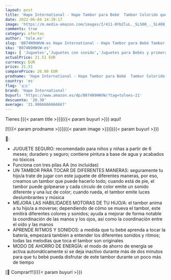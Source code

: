 ```yaml
---
layout: post
title: 'Hape International - Hape Tambor para Bebé  Tambor Colorido que Rueda Instrumento Musical de Juguete Para Niños y Niñas Pequeños  Ritmo y Sonido de Aprendizaje  Funciona con Pilas'
date: 2022-06-04 14:39:17
image: 'https://m.media-amazon.com/images/I/411-0Yb2luL._SL500_._SL400_.jpg'
comments: true
category: ofertas
author: 'tole.es'
slug: 'B074N9HWVW-es Hape International - Hape Tambor para Bebé Tambor Colorido...'
sku: 'B074N9HWVW-es'
tags: [ 'Juguetes','Juguetes con sonido','Juguetes para Bebés y primera infancia','Juguetes y juegos','bebé','hape international','🇪🇸', ]
actualPrice: 21.51 EUR
currency: EUR
price: 21.51
comparePrice: 26.99 EUR
prodname: 'Hape International - Hape Tambor para Bebé  Tambor Colorido que Rueda Instrumento Musical de Juguete Para Niños y Niñas Pequeños  Ritmo y Sonido de Aprendizaje  Funciona con Pilas'
country: 'es'
flag: '🇪🇸'
brand: 'Hape International'
buyurl: 'https://www.amazon.es/dp/B074N9HWVW/?tag=tolees-21'
descuento: '20.30'
average: '21.9066666666667'
---
```


Tienes [{{< param title >}}]({{< param buyurl >}}) aqui!

[![{{< param prodname >}}]({{< param image >}})]({{< param buyurl >}})

🔎:

- JUGUETE SEGURO: recomendado para niños y niñas a partir de 6 meses; duradero y seguro; contiene pintura a base de agua y acabados no tóxicos
- Funciona con tres pilas AA (no incluidas)
- UN TAMBOR PARA TOCAR DE DIFERENTES MANERAS: seguramente tu hijo/a trate de jugar con este juguete de diferentes maneras, por eso, creamos un tambor que puede hacerlo todo; cuando está de pie, el tambor puede golpearse y cada círculo de color emite un sonido diferente y una luz de color; cuando rueda, el tambor emite luces deslumbrantes y música
- MEJORA LAS HABILIDADES MOTORAS DE TU HIJO/A: el tambor anima a tu hijo/a a moverse; dependiendo de cómo se mueva el tambor, este emitirá diferentes colores y sonidos; ayuda a mejorar de forma notable la coordinación de las manos y los ojos, así como la coordinación entre el oído y las manos
- APRENDE RITMOS Y SONIDOS: a medida que tu bebé aprenda a tocar la batería, empezará también a entender los diferentes sonidos y ritmos; todas las melodías que toca el tambor son originales
- MODO DE AHORRO DE ENERGÍA: el modo de ahorro de energía se activa automáticamente si se deja inactivo durante más de dos minutos para que tu bebé pueda disfrutar de este tambor durante un poco más de tiempo

[🛒 Comprar!!!]({{< param buyurl >}})
